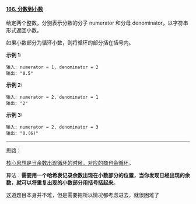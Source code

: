 #### [166. 分数到小数](https://leetcode-cn.com/problems/fraction-to-recurring-decimal/)

给定两个整数，分别表示分数的分子 numerator 和分母 denominator，以字符串形式返回小数。

如果小数部分为循环小数，则将循环的部分括在括号内。

**示例 1:**

```
输入: numerator = 1, denominator = 2
输出: "0.5"
```

**示例 2:**

```
输入: numerator = 2, denominator = 1
输出: "2"
```

**示例 3:**

```
输入: numerator = 2, denominator = 3
输出: "0.(6)"
```

---

思路：

[核心思想是当余数出现循环的时候，对应的商也会循环](https://leetcode-cn.com/problems/fraction-to-recurring-decimal/solution/fen-shu-dao-xiao-shu-by-leetcode/)。


算法：**需要用一个哈希表记录余数出现在小数部分的位置，当你发现已经出现的余数，就可以将重复出现的小数部分用括号括起来**。

这道题目本身并不难，但是需要把所以情况都考虑进去，就很困难了